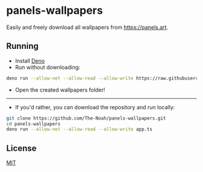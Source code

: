 # panels-wallpapers

Easily and freely download all wallpapers from https://panels.art.

## Running

- Install [Deno](https://deno.land)
- Run without downloading:

```bash
deno run --allow-net --allow-read --allow-write https://raw.githubusercontent.com/The-Noah/panels-wallpapers/refs/heads/master/app.ts
```

- Open the created wallpapers folder!

---

- If you'd rather, you can download the repository and run locally:

```bash
git clone https://github.com/The-Noah/panels-wallpapers.git
cd panels-wallpapers
deno run --allow-net --allow-read --allow-write app.ts
```

## License

[MIT](LICENSE)
